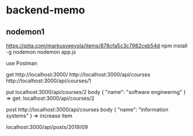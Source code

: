 # backend-memo

## nodemon1
https://qiita.com/markusveeyola/items/878cfa5c3c7982ceb54d
npm install -g nodemon
nodemon app.js

use Postman

get
http://localhost:3000/
http://localhost:3000/api/courses
http://localhost:3000/api/courses/1

put
localhost:3000/api/courses/2
  body
    {
      "name": "software engineering"
    }
  => get: localhost:3000/api/courses/2

post
http://localhost:3000/api/courses
  body
    {
      "name": "information systems"
    }
  => increase item

localhost:3000/api/posts/2019/09

